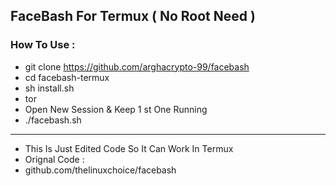 
## FaceBash For Termux ( No Root Need )
### How To Use :
* git clone https://github.com/arghacrypto-99/facebash
* cd facebash-termux
* sh install.sh
* tor
* Open New Session & Keep 1 st One Running
* ./facebash.sh

---

* This Is Just Edited Code So It Can Work In Termux
* Orignal Code : 
* github.com/thelinuxchoice/facebash
